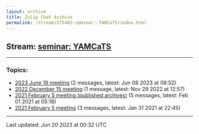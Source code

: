 ```yaml
---
layout: archive
title: Zulip Chat Archive
permalink: /stream/275483-seminar:-YAMCaTS/index.html
---
```


## Stream: [seminar: YAMCaTS](https://mattecapu.github.io/ct-zulip-archive/stream/275483-seminar:-YAMCaTS/index.html)
---

### Topics:

* [2023 June 19 meeting](topic/topic_2023.20June.2019.20meeting.html) (2 messages, latest: Jun 08 2023 at 08:52)
* [2022 December 15 meeting](topic/topic_2022.20December.2015.20meeting.html) (1 message, latest: Nov 29 2022 at 12:57)
* [2021 February 5 meeting (published archives)](topic/topic_2021.20February.205.20meeting.20(published.20archives).html) (5 messages, latest: Feb 01 2021 at 05:18)
* [2021 February 5 meeting](topic/topic_2021.20February.205.20meeting.html) (3 messages, latest: Jan 31 2021 at 22:45)

<hr><p>Last updated: Jun 20 2023 at 00:32 UTC</p>